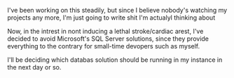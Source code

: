 I've been working on this steadily, but since I believe nobody's watching my projects any more, I'm just going to write shit I'm actualyl thinking about

Now, in the intrest in nont inducing a lethal stroke/cardiac arest, I've decided to avoid Microsoft's SQL Server solutions, since they provide everything to the contrary for small-time devopers such as myself. 

I'll be deciding which databas solution should be running in my instance in the next day or so.
